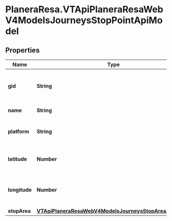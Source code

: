 # PlaneraResa.VTApiPlaneraResaWebV4ModelsJourneysStopPointApiModel

## Properties

Name | Type | Description | Notes
------------ | ------------- | ------------- | -------------
**gid** | **String** | The 16-digit Västtrafik gid of the stop point. | 
**name** | **String** | The stop point name. | 
**platform** | **String** | The platform of the stop point. | [optional] 
**latitude** | **Number** | The latitude coordinate of the stop point. | [optional] 
**longitude** | **Number** | The logitude coordinate of the stop point. | [optional] 
**stopArea** | [**VTApiPlaneraResaWebV4ModelsJourneysStopAreaApiModel**](VTApiPlaneraResaWebV4ModelsJourneysStopAreaApiModel.md) |  | [optional] 


